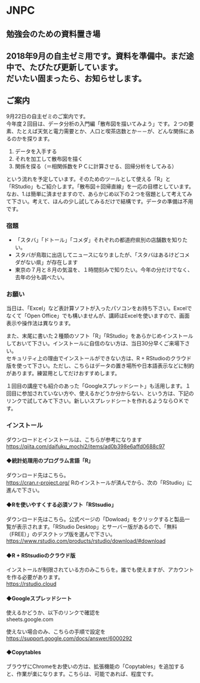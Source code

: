 # JNPC
## 勉強会のための資料置き場
2018年9月の自主ゼミ用です。資料を準備中。まだ途中で、たびたび更新しています。  
だいたい固まったら、お知らせします。  
---

## ご案内

9月22日の自主ゼミのご案内です。  
今年度２回目は、データ分析の入門編「散布図を描いてみよう」です。２つの要素、たとえば天気と電力需要とか、人口と喫茶店数とか－－が、どんな関係にあるのかを探ります。  

1.  データを入手する
1.  それを加工して散布図を描く
1.  関係を探る（＝相関係数をＰＣに計算させる、回帰分析をしてみる）

という流れを予定しています。そのためのツールとして使える「R」と「RStudio」もご紹介します。「散布図＋回帰直線」を一応の目標としています。  
なお、1.は簡単に済ませますので、あらかじめ以下の２つを宿題として考えてみて下さい。考えて、ほんの少し試してみるだけで結構です。データの準備は不用です。


### 宿題

-  「スタバ」「ドトール」「コメダ」それぞれの都道府県別の店舗数を知りたい。
  - スタバが鳥取に出店してニュースになりましたが、「スタバはあるけどコメダがない県」が存在します
- 東京の７月と８月の気温を、１時間刻みで知りたい。今年の分だけでなく、去年の分も調べたい。


### お願い

当日は、「Excel」など表計算ソフトが入ったパソコンをお持ち下さい。Excelでなくて「Open Office」でも構いませんが、講師はExcelを使いますので、画面表示や操作法は異なります。  

また、末尾に書いた２種類のソフト「R」「RStudio」をあらかじめインストールしておいて下さい。インストールに自信のない方は、当日30分早くご来場下さい。  
セキュリティ上の理由でインストールができない方は、R + RStudioのクラウド版を使って下さい。ただし、こちらはデータの置き場所や日本語表示などに制約があります。練習用としてだけおすすめします。  

１回目の講座でも紹介のあった「Googleスプレッドシート」も活用します。１回目に参加されていない方や、使えるかどうか分からない、という方は、下記のリンクで試してみて下さい。新しいスプレッドシートを作れるようならＯＫです。  

### インストール

ダウンロードとインストールは、こちらが参考になります  
https://qiita.com/daifuku_mochi2/items/ad0b398e6affd0688c97

#### ◆統計処理用のプログラム言語「R」

ダウンロード先はこちら。  
https://cran.r-project.org/
Rのインストールが済んでから、次の「RStudio」に進んで下さい。  

#### ◆Rを使いやすくする必須ソフト「RStsudio」
ダウンロード先はこちら。公式ページの「Dowload」をクリックすると製品一覧が表示されます。「RStudio Desktop」とサーバー版があるので、「無料（FREE）」のデスクトップ版を選んで下さい。  
https://www.rstudio.com/products/rstudio/download/#download

#### ◆R + RStsudioのクラウド版
インストールが制限されている方のみこちらを。誰でも使えますが、アカウントを作る必要があります。  
https://rstudio.cloud

#### ◆Googleスプレッドシート
使えるかどうか、以下のリンクで確認を  
sheets.google.com

使えない場合のみ、こちらの手順で設定を  
https://support.google.com/docs/answer/6000292

#### ◆Copytables
ブラウザにChromeをお使いの方は、拡張機能の「Copytables」を追加すると、作業が楽になります。こちらは、可能であれば、程度です。  

